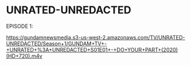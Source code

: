 # UNRATED-UNREDACTED

EPISODE 1:

https://gundamnewsmedia.s3-us-west-2.amazonaws.com/TV/UNRATED-UNREDACTED/Season+1/GUNDAM+TV+-+UNRATED+%3A+UNREDACTED+S01E01+-+DO+YOUR+PART+(2020)(HD+720).m4v
